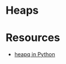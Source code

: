 # Heaps

# Resources

- [heapq in Python](https://www.tutorialspoint.com/heap-queue-or-heapq-in-python#:~:text=Heap%20queue%20is%20a%20special,given%20more%20priority%20in%20processing.)
